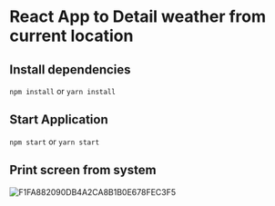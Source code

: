 # React App to Detail weather from current location

## Install dependencies

`npm install` or `yarn install`

## Start Application

`npm start` or `yarn start`

## Print screen from system


![F1FA882090DB4A2CA8B1B0E678FEC3F5](https://user-images.githubusercontent.com/19415984/172263332-fcabd5dd-cab9-460e-986d-cad9c60ebabf.png)

